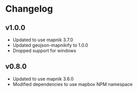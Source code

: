 # Changelog

## v1.0.0

 - Updated to use mapnik 3.7.0
 - Updated geojson-mapnikify to 1.0.0
 - Dropped support for windows

## v0.8.0

 - Updated to use mapnik 3.6.0
 - Modified dependencies to use mapbox NPM namespace

